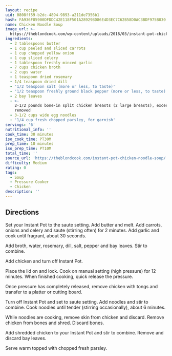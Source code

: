 ```yaml
---
layout: recipe
uid: 0808ff59-b2dc-4894-9893-a211de7356b1
hash: FA936F85900DFDDC42E118F501A28929BD86E4D3EC7C62B58D0AC3BDF975B030
name: Chicken Noodle Soup
image_url: >-
  https://theblondcook.com/wp-content/uploads/2018/03/instant-pot-chicken-noodle-soup-2-200x300.jpg
ingredients:
  - 2 tablespoons butter
  - 1 cup peeled and sliced carrots
  - 1 cup chopped yellow onion
  - 1 cup sliced celery
  - 1 tablespoon freshly minced garlic
  - 7 cups chicken broth
  - 2 cups water
  - 1 teaspoon dried rosemary
  - 1/4 teaspoon dried dill
  - '1/2 teaspoon salt (more or less, to taste)'
  - '1/2 teaspoon freshly ground black pepper (more or less, to taste)'
  - 2 bay leaves
  - >-
    2-1/2 pounds bone-in split chicken breasts (2 large breasts), excess skin
    removed
  - 3-1/2 cups wide egg noodles
  - '1/4 cup fresh chopped parsley, for garnish'
servings: '6'
nutritional_info: ''
cook_time: 30 minutes
iso_cook_time: PT30M
prep_time: 10 minutes
iso_prep_time: PT10M
total_time: ''
source_url: 'https://theblondcook.com/instant-pot-chicken-noodle-soup/'
difficulty: Medium
rating: 0
tags:
  - Soup
  - Pressure Cooker
  - Chicken
description: ''
---
```

## Directions

Set your Instant Pot to the saute setting. Add butter and melt. Add carrots, onions and celery and saute (stirring often) for 2 minutes. Add garlic and cook until fragrant, about 30 seconds.

Add broth, water, rosemary, dill, salt, pepper and bay leaves. Stir to combine.

Add chicken and turn off Instant Pot.

Place the lid on and lock. Cook on manual setting (high pressure) for 12 minutes. When finished cooking, quick release the pressure.

Once pressure has completely released, remove chicken with tongs and transfer to a platter or cutting board.

Turn off Instant Pot and set to saute setting. Add noodles and stir to combine. Cook noodles until tender (stirring occasionally), about 6 minutes.

While noodles are cooking, remove skin from chicken and discard. Remove chicken from bones and shred. Discard bones.

Add shredded chicken to your Instant Pot and stir to combine. Remove and discard bay leaves.

Serve warm topped with chopped fresh parsley.

